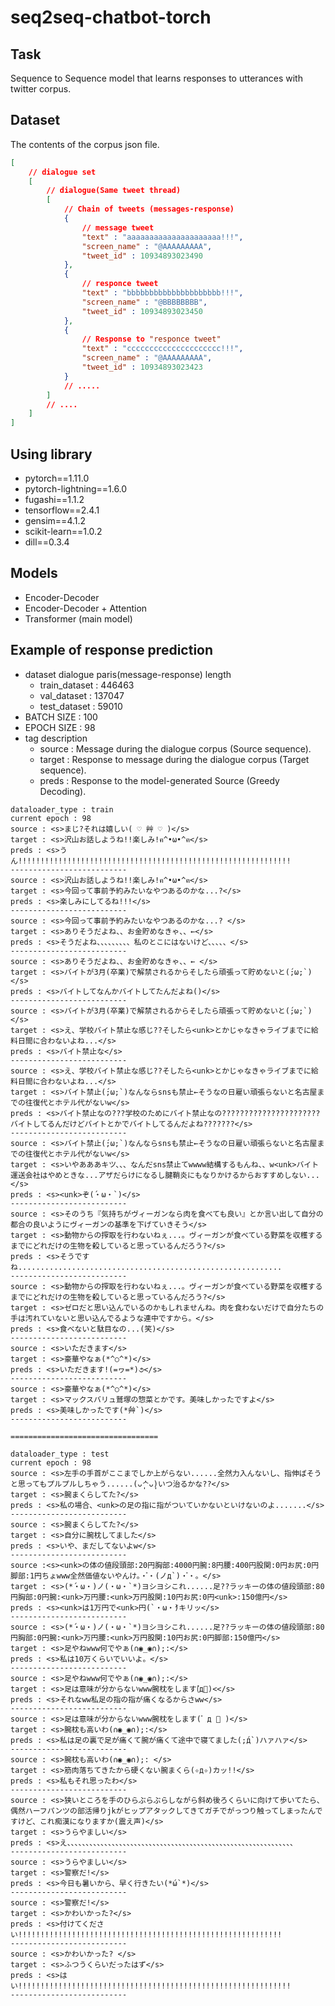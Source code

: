 # seq2seq-chatbot-torch
## Task
Sequence to Sequence model that learns responses to utterances with twitter corpus.

## Dataset
The contents of the corpus json file.

```json
[
    // dialogue set
    [
        // dialogue(Same tweet thread)
        [
            // Chain of tweets (messages-response)
            {
                // message tweet
                "text" : "aaaaaaaaaaaaaaaaaaaaa!!!",
                "screen_name" : "@AAAAAAAAA",
                "tweet_id" : 10934893023490
            },
            {
                // responce tweet
                "text" : "bbbbbbbbbbbbbbbbbbbbb!!!",
                "screen_name" : "@BBBBBBBB",
                "tweet_id" : 10934893023450
            },
            {
                // Response to "responce tweet"
                "text" : "ccccccccccccccccccccc!!!",
                "screen_name" : "@AAAAAAAAA",
                "tweet_id" : 10934893023423
            }
            // .....
        ]
        // ....
    ]
]
```

## Using library
- pytorch==1.11.0 
- pytorch-lightning==1.6.0 
- fugashi==1.1.2
- tensorflow==2.4.1
- gensim==4.1.2
- scikit-learn==1.0.2
- dill==0.3.4

## Models
 - Encoder-Decoder
 - Encoder-Decoder + Attention
 - Transformer (main model)

## Example of response prediction
- dataset dialogue paris(message-response) length
  - train_dataset : 446463
  - val_dataset : 137047
  - test_dataset : 59010
- BATCH SIZE : 100
- EPOCH SIZE : 98
- tag description
  - source : Message during the dialogue corpus (Source sequence).
  - target : Response to message during the dialogue corpus  (Target sequence).
  - preds : Response to the model-generated Source (Greedy Decoding).


```
dataloader_type : train
current epoch : 98
source : <s>まじ?それは嬉しい( ♡ 艸 ♡ )</s>
target : <s>沢山お話しようね!!楽しみ!ฅ^•ω•^ฅ</s>
preds : <s>うん!!!!!!!!!!!!!!!!!!!!!!!!!!!!!!!!!!!!!!!!!!!!!!!!!!!!!!!!!!!!!
--------------------------
source : <s>沢山お話しようね!!楽しみ!ฅ^•ω•^ฅ</s>
target : <s>今回って事前予約みたいなやつあるのかな...?</s>
preds : <s>楽しみにしてるね!!!</s>
--------------------------
source : <s>今回って事前予約みたいなやつあるのかな...? </s>
target : <s>ありそうだよね、、お金貯めなきゃ、、←</s>
preds : <s>そうだよね、、、、、、、、、私のとこにはないけど、、、、、</s>
--------------------------
source : <s>ありそうだよね、、お金貯めなきゃ、、← </s>
target : <s>バイトが3月(卒業)で解禁されるからそしたら頑張って貯めないと(́;ω;`)</s>
preds : <s>バイトしてなんかバイトしてたんだよね()</s>
--------------------------
source : <s>バイトが3月(卒業)で解禁されるからそしたら頑張って貯めないと(́;ω;`) </s>
target : <s>え、学校バイト禁止な感じ??そしたら<unk>とかじゃなきゃライブまでに給料日間に合わないよね...</s>
preds : <s>バイト禁止な</s>
--------------------------
source : <s>え、学校バイト禁止な感じ??そしたら<unk>とかじゃなきゃライブまでに給料日間に合わないよね...</s>
target : <s>バイト禁止(́;ω;`)なんならsnsも禁止←そうなの日雇い頑張らないと名古屋までの往復代とホテル代がないw</s>
preds : <s>バイト禁止なの???学校のためにバイト禁止なの??????????????????????バイトしてるんだけどバイトとかでバイトしてるんだよね???????</s>
--------------------------
source : <s>バイト禁止(́;ω;`)なんならsnsも禁止←そうなの日雇い頑張らないと名古屋までの往復代とホテル代がないw</s>
target : <s>いやあああキツ、、、なんだsns禁止てwwww結構するもんね、、w<unk>バイト運送会社はやめときな...アザだらけになるし腱鞘炎にもなりかけるからおすすめしない...</s>
preds : <s><unk>ぞ(́・ω・`)</s>
--------------------------
source : <s>そのうち『気持ちがヴィーガンなら肉を食べても良い』とか言い出して自分の都合の良いようにヴィーガンの基準を下げていきそう</s>
target : <s>動物からの搾取を行わないねぇ...。ヴィーガンが食べている野菜を収穫するまでにどれだけの生物を殺していると思っているんだろう?</s>
preds : <s>そうですね...........................................................
--------------------------
source : <s>動物からの搾取を行わないねぇ...。ヴィーガンが食べている野菜を収穫するまでにどれだけの生物を殺していると思っているんだろう?</s>
target : <s>ゼロだと思い込んでいるのかもしれませんね。肉を食わないだけで自分たちの手は汚れていないと思い込んでるような連中ですから。</s>
preds : <s>食べないと駄目なの...(笑)</s>
--------------------------
source : <s>いただきます</s>
target : <s>豪華やなぁ(*^○^*)</s>
preds : <s>いただきます!(=ヮ=*)૭</s>
--------------------------
source : <s>豪華やなぁ(*^○^*)</s>
target : <s>マックスバリュ鷲塚の惣菜とかです。美味しかったですよ</s>
preds : <s>美味しかったです(*́艸`)</s>
--------------------------

=================================

dataloader_type : test
current epoch : 98
source : <s>左手の手首がここまでしか上がらない......全然力入んないし、指伸ばそうと思ってもプルプルしちゃう......(ᴗ̩̩ᄉᴗ̩̩)いつ治るかな??</s>
target : <s>腕まくらしてた?</s>
preds : <s>私の場合、<unk>の足の指に指がついていかないといけないのよ.......</s>
--------------------------
source : <s>腕まくらしてた?</s>
target : <s>自分に腕枕してました</s>
preds : <s>いや、まだしてないよw</s>
--------------------------
source :<s><unk>の体の値段頭部:20円胸部:4000円腕:8円腰:400円股関:0円お尻:0円脚部:1円ちょwww全然価値ないやんけ。・゚・(ノд`)・゚・。</s>
target : <s>(*́・ω・)ノ(・ω・`*)ヨシヨシこれ......足??ラッキーの体の値段頭部:80円胸部:0円腕:<unk>万円腰:<unk>万円股関:10円お尻:0円<unk>:150億円</s>
preds : <s><unk>は1万円で<unk>円(`・ω・́)キリッ</s>
--------------------------
source : <s>(*́・ω・)ノ(・ω・`*)ヨシヨシこれ......足??ラッキーの体の値段頭部:80円胸部:0円腕:<unk>万円腰:<unk>万円股関:10円お尻:0円脚部:150億円</s>
target : <s>足やねwww何でやぁ(∩◉_◉∩);:</s>
preds : <s>私は10万くらいでいいよ。</s>
--------------------------
source : <s>足やねwww何でやぁ(∩◉_◉∩);:</s>
target : <s>足は意味が分からないwww腕枕をします(゚д゚)<</s>
preds : <s>それなww私足の指の指が痛くなるからさww</s>
--------------------------
source : <s>足は意味が分からないwww腕枕をします( ゚ д ゚ )</s>
target : <s>腕枕も高いわ(∩◉_◉∩);:</s>
preds : <s>私は足の裏で足が痛くて腕が痛くて途中で寝てました(;́д`)ハァハァ</s>
--------------------------
source : <s>腕枕も高いわ(∩◉_◉∩);: </s>
target : <s>筋肉落ちてきたから硬くない腕まくら(✧д✧)カッ!!</s>
preds : <s>私もそれ思ったわ</s>
--------------------------
source : <s>狭いところを手のひらぶらぶらしながら斜め後ろくらいに向けて歩いてたら、偶然ハーフパンツの部活帰りjkがヒップアタックしてきてガチでがっつり触ってしまったんですけど、これ痴漢になりますか(震え声)</s>
target : <s>うらやましい</s>
preds : <s>え、、、、、、、、、、、、、、、、、、、、、、、、、、、、、、、、、、、、、、、、、、、、、、、、、、、、、、、、、、、、、
--------------------------
source : <s>うらやましい</s>
target : <s>警察だ!‍</s>
preds : <s>今日も暑いから、早く行きたい(*́ω`*)</s>
--------------------------
source : <s>警察だ!‍</s>
target : <s>かわいかった?</s>
preds : <s>付けてください!!!!!!!!!!!!!!!!!!!!!!!!!!!!!!!!!!!!!!!!!!!!!!!!!!!!!!!!!!!
--------------------------
source : <s>かわいかった? </s>
target : <s>ふつうくらいだったはず</s>
preds : <s>はい!!!!!!!!!!!!!!!!!!!!!!!!!!!!!!!!!!!!!!!!!!!!!!!!!!!!!!!!!!!!!
--------------------------
```